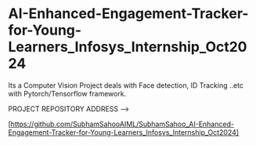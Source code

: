 # AI-Enhanced-Engagement-Tracker-for-Young-Learners_Infosys_Internship_Oct2024
Its a Computer Vision Project deals with Face detection, ID Tracking ..etc with Pytorch/Tensorflow framework.

PROJECT REPOSITORY ADDRESS -->

[https://github.com/SubhamSahooAIML/SubhamSahoo_AI-Enhanced-Engagement-Tracker-for-Young-Learners_Infosys_Internship_Oct2024]
